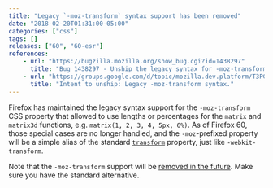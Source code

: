 ```yaml
---
title: "Legacy `-moz-transform` syntax support has been removed"
date: "2018-02-20T01:31:00-05:00"
categories: ["css"]
tags: []
releases: ["60", "60-esr"]
references:
    - url: "https://bugzilla.mozilla.org/show_bug.cgi?id=1438297"
      title: "Bug 1438297 - Unship the legacy syntax for -moz-transform."
    - url: "https://groups.google.com/d/topic/mozilla.dev.platform/T3PGm97MPNU/discussion"
      title: "Intent to unship: Legacy -moz-transform syntax."
---
```

Firefox has maintained the legacy syntax support for the `-moz-transform` CSS property that allowed to use lengths or percentages for the `matrix` and `matrix3d` functions, e.g. `matrix(1, 2, 3, 4, 5px, 6%)`. As of Firefox 60, those special cases are no longer handled, and the `-moz`-prefixed property will be a simple alias of the standard [`transform`](https://developer.mozilla.org/docs/Web/CSS/transform) property, just like `-webkit-transform`.

Note that the `-moz-transform` support will be [removed in the future](https://www.fxsitecompat.dev/en-CA/docs/2015/prefixed-css-animations-transforms-transitions-support-will-be-removed/). Make sure you have the standard alternative.

